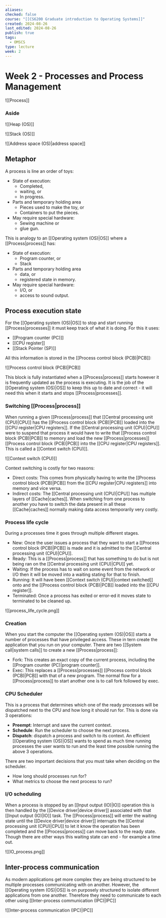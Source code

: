 ```yaml
---
aliases: 
checked: false
course: "[[CS6200 Graduate introduction to Operating Systems]]"
created: 2024-08-26
last_edited: 2024-08-26
publish: true
tags:
  - OMSCS
type: lecture
week: 2
---
```

# Week 2 - Processes and Process Management

![[Process]]

### Aside

![[Heap (OS)]]

![[Stack (OS)]]

![[Address space (OS)|address space]]

## Metaphor

A process is line an order of toys:
- State of execution:
	- Completed,
	- waiting, or
	- In progress.
- Parts and temporary holding area
	- Pieces used to make the toy, or
	- Containers to put the pieces.
- May require special hardware:
	- Sewing machine or
	- glue gun.

This is analogy to an [[Operating system (OS)|OS]] where a [[Process|process]] has:
- State of execution:
	- Program counter, or
	- Stack
- Parts and temporary holding area
	- data, or
	- registered state in memory.
- May require special hardware:
	- I/O, or
	- access to sound output.

## Process execution state

For the [[Operating system (OS)|OS]] to stop and start running [[Process|processes]] it must keep track of what it is doing. For this it uses:
- [[Program counter (PC)]]
- [[CPU register]]
- [[Stack Pointer (SP)]]

All this information is stored in the [[Process control block (PCB)|PCB]]:

![[Process control block (PCB)|PCB]]

This block is fully instantiated when a [[Process|process]] starts however it is frequently updated as the process is executing. It is the job of the [[Operating system (OS)|OS]] to keep this up to date and correct - it will need this when it starts and stops [[Process|processes]].

### Switching [[Process|process]]

When running a given [[Process|process]] that [[Central processing unit (CPU)|CPU]] has the [[Process control block (PCB)|PCB]] loaded into the [[CPU register|CPU registers]]. If the [[Central processing unit (CPU)|CPU]] were to suspend that process it would have to write that [[Process control block (PCB)|PCB]] to memory and load the new [[Process|processes]] [[Process control block (PCB)|PCB]] into the [[CPU register|CPU registers]]. This is called a [[Context switch (CPU)]].

![[Context switch (CPU)]]

Context switching is costly for two reasons:
- Direct costs: This comes from physically having to write the [[Process control block (PCB)|PCB]] from the [[CPU register|CPU registers]] into memory and vice versa.
- Indirect costs: The [[Central processing unit (CPU)|CPU]] has multiple layers of [[Cache|caches]]. When switching from one process to another you have to switch the data present in all these [[Cache|caches]] normally making data access temporarily very costly.

### Process life cycle

During a processes time it goes through multiple different stages.
- New: Once the user issues a process that they want to start a [[Process control block (PCB)|PCB]] is made and it is admitted to the [[Central processing unit (CPU)|CPU]].
- Ready: This is a [[Process|process]] that has something to do but is not being ran on the [[Central processing unit (CPU)|CPU]] yet.
- Waiting: If the process has to wait on some event from the network or I/O then it will be moved into a waiting stating for that to finish.
- Running: It will have been [[Context switch (CPU)|context switched]] onto and the [[Process control block (PCB)|PCB]] loaded into the [[CPU register]].
- Terminated: Once a process has exited or error-ed it moves state to terminated to be cleaned up. 

![[process_life_cycle.png]]

### Creation

When you start the computer the [[Operating system (OS)|OS]] starts a number of processes that have privileged access. These in tern create the application that you run on your computer. There are two [[System call|system calls]] to create a new [[Process|process]]:
- Fork: This creates an exact copy of the current process, including the [[Program counter (PC)|program counter]].
- Exec: This replaces a [[Process|processes]] [[Process control block (PCB)|PCB]] with that of a new program.
The normal flow for a [[Process|process]] to start another one is to call fork followed by exec.

### CPU Scheduler

This is a process that determines which one of the ready processes will be dispatched next to the CPU and how long it should run for. This is done via 3 operations:
- **Preempt**: Interrupt and save the current context.
- **Schedule**: Run the scheduler to choose the next process.
- **Dispatch**: dispatch a process and switch to its context.
An efficient [[Operating system (OS)|OS]] wants to spend as much time running processes the user wants to run and the least time possible running the above 3 operations.

There are two important decisions that you must take when deciding on the scheduler.
- How long should processes run for?
- What metrics to choose the next process to run?
### I/O scheduling

When a process is stopped by an [[Input output (IO)|IO]] operation this is then handled by the [[Device driver|device driver]] associated with that [[Input output (IO)|IO]] task. The [[Process|process]] will enter the waiting state until the [[Device driver|device driver]] interrupts the [[Central processing unit (CPU)|CPU]] to let it know the operation has been completed and the [[Process|process]] can move back to the ready state. Though there are other ways this waiting state can end - for example a time out.

![[IO_process.png]]

## Inter-process communication

As modern applications get more complex they are being structured to be multiple processes communicating with on another. However, the [[Operating system (OS)|OS]] is on purposely structured to isolate different applications from one another. Therefore they need to communicate to each other using [[Inter-process communication (IPC)|IPC]]

![[Inter-process communication (IPC)|IPC]]
